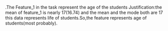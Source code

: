 .The Feature_1 in the task represent the age of the students
Justification:the mean of feature_1 is nearly 17(16.74) and the mean and the mode both are 17 this data represents life of students.So,the feature represents age of 
              students(most probably).
